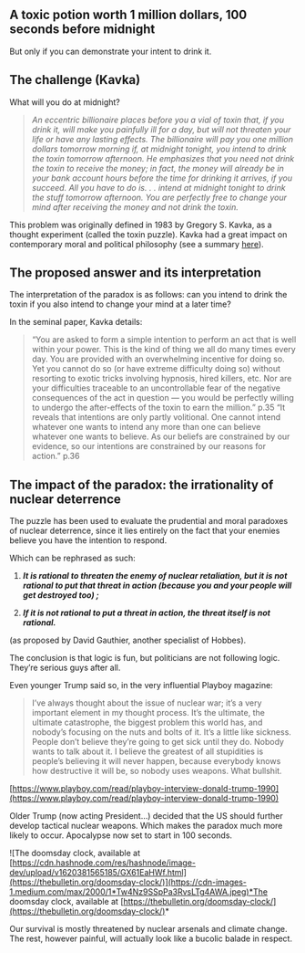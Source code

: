 ## A toxic potion worth 1 million dollars, 100 seconds before midnight


But only if you can demonstrate your intent to drink it.

## The challenge (Kavka)

What will you do at midnight?
> *An eccentric billionaire places before you a vial of toxin that, if you drink it, will make you painfully ill for a day, but will not threaten your life or have any lasting effects. The billionaire will pay you one million dollars tomorrow morning if, at midnight tonight, you *intend* to drink the toxin tomorrow afternoon.*
> *He emphasizes that you need not drink the toxin to receive the money; in fact, the money will already be in your bank account hours before the time for drinking it arrives, if you succeed. All you have to do is. . . intend at midnight tonight to drink the stuff tomorrow afternoon. You are perfectly free to change your mind after receiving the money and not drink the toxin.*

This problem was originally defined in 1983 by Gregory S. Kavka, as a thought experiment (called the toxin puzzle). Kavka had a great impact on contemporary moral and political philosophy (see a summary [here](https://www.cambridge.org/core/books/rational-commitment-and-social-justice/introduction-the-moral-and-political-philosophy-of-gregory-kavka/1B48FFC2950072B9680404487FCABF91)).

## The proposed answer and its interpretation


The interpretation of the paradox is as follows: can you intend to drink the toxin if you also intend to change your mind at a later time?

In the seminal paper, Kavka details:
> “You are asked to form a simple intention to perform an act that is well within your power. This is the kind of thing we all do many times every day. You are provided with an overwhelming incentive for doing so. Yet you cannot do so (or have extreme difficulty doing so) without resorting to exotic tricks involving hypnosis, hired killers, etc. Nor are your difficulties traceable to an uncontrollable fear of the negative consequences of the act in question — you would be perfectly willing to undergo the after-effects of the toxin to earn the million.” p.35
> “It reveals that intentions are only partly volitional. One cannot intend whatever one wants to intend any more than one can believe whatever one wants to believe. As our beliefs are constrained by our evidence, so our intentions are constrained by our reasons for action.” p.36

## The impact of the paradox: the irrationality of nuclear deterrence

The puzzle has been used to evaluate the prudential and moral paradoxes of nuclear deterrence, since it lies entirely on the fact that your enemies believe you have the intention to respond.

Which can be rephrased as such:

1. ***It is rational to threaten the enemy of nuclear retaliation, but it is not rational to put that threat in action (because you and your people will get destroyed too) ;***

1. ***If it is not rational to put a threat in action, the threat itself is not rational.***

(as proposed by David Gauthier, another specialist of Hobbes).

The conclusion is that logic is fun, but politicians are not following logic. They’re serious guys after all.

Even younger Trump said so, in the very influential Playboy magazine:
> I’ve always thought about the issue of nuclear war; it’s a very important element in my thought process. It’s the ultimate, the ultimate catastrophe, the biggest problem this world has, and nobody’s focusing on the nuts and bolts of it. It’s a little like sickness. People don’t believe they’re going to get sick until they do. Nobody wants to talk about it. I believe the greatest of all stupidities is people’s believing it will never happen, because everybody knows how destructive it will be, so nobody uses weapons. What bullshit.

[https://www.playboy.com/read/playboy-interview-donald-trump-1990](https://www.playboy.com/read/playboy-interview-donald-trump-1990)

Older Trump (now acting President…) decided that the US should further develop tactical nuclear weapons. Which makes the paradox much more likely to occur. Apocalypse now set to start in 100 seconds.

![The doomsday clock, available at [https://cdn.hashnode.com/res/hashnode/image-dev/upload/v1620381565185/GX61EaHWf.html](https://thebulletin.org/doomsday-clock/)](https://cdn-images-1.medium.com/max/2000/1*Tw4Nz9SSpPa3RvsLTg4AWA.jpeg)*The doomsday clock, available at [https://thebulletin.org/doomsday-clock/](https://thebulletin.org/doomsday-clock/)*

Our survival is mostly threatened by nuclear arsenals and climate change. The rest, however painful, will actually look like a bucolic balade in respect.